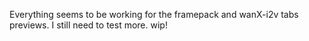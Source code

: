 Everything seems to be working for the framepack and wanX-i2v tabs previews. I still need to test more.
wip!